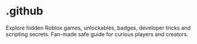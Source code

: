 # .github
Explore hidden Roblox games, unlockables, badges, developer tricks and scripting secrets. Fan-made safe guide for curious players and creators.

